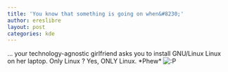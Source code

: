 ```yaml
---
title: 'You know that something is going on when&#8230;'
author: ereslibre
layout: post
categories: kde
---
```

… your technology-agnostic girlfriend asks you to install GNU/Linux Linux on her laptop. Only Linux ? Yes, ONLY Linux. \*Phew\* ![:P][1] 

 [1]: http://blog.ereslibre.es/wp-includes/images/smilies/icon_razz.gif
